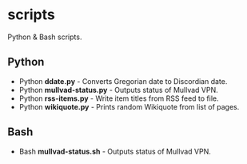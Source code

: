 # scripts

Python & Bash scripts.

## Python
* Python **ddate.py** - Converts Gregorian date to Discordian date.
* Python **mullvad-status.py** - Outputs status of Mullvad VPN.
* Python **rss-items.py** - Write item titles from RSS feed to file.
* Python **wikiquote.py** - Prints random Wikiquote from list of pages.

## Bash
* Bash   **mullvad-status.sh** - Outputs status of Mullvad VPN.
